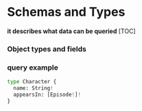 # Schemas and Types

**it describes what data can be queried**
[TOC]

### Object types and fields

### query example
```python
type Character {
  name: String!
  appearsIn: [Episode!]!
}
```

